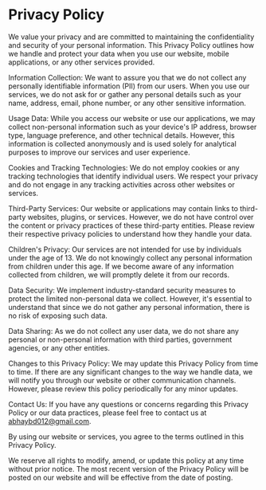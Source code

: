 # Privacy Policy

We value your privacy and are committed to maintaining the confidentiality and security of your personal information. This Privacy Policy outlines how we handle and protect your data when you use our website, mobile applications, or any other services provided.

Information Collection: We want to assure you that we do not collect any personally identifiable information (PII) from our users. When you use our services, we do not ask for or gather any personal details such as your name, address, email, phone number, or any other sensitive information.

Usage Data: While you access our website or use our applications, we may collect non-personal information such as your device's IP address, browser type, language preference, and other technical details. However, this information is collected anonymously and is used solely for analytical purposes to improve our services and user experience.

Cookies and Tracking Technologies: We do not employ cookies or any tracking technologies that identify individual users. We respect your privacy and do not engage in any tracking activities across other websites or services.

Third-Party Services: Our website or applications may contain links to third-party websites, plugins, or services. However, we do not have control over the content or privacy practices of these third-party entities. Please review their respective privacy policies to understand how they handle your data.

Children's Privacy: Our services are not intended for use by individuals under the age of 13. We do not knowingly collect any personal information from children under this age. If we become aware of any information collected from children, we will promptly delete it from our records.

Data Security: We implement industry-standard security measures to protect the limited non-personal data we collect. However, it's essential to understand that since we do not gather any personal information, there is no risk of exposing such data.

Data Sharing: As we do not collect any user data, we do not share any personal or non-personal information with third parties, government agencies, or any other entities.

Changes to this Privacy Policy: We may update this Privacy Policy from time to time. If there are any significant changes to the way we handle data, we will notify you through our website or other communication channels. However, please review this policy periodically for any minor updates.

Contact Us: If you have any questions or concerns regarding this Privacy Policy or our data practices, please feel free to contact us at abhaybd012@gmail.com.

By using our website or services, you agree to the terms outlined in this Privacy Policy.

We reserve all rights to modify, amend, or update this policy at any time without prior notice. The most recent version of the Privacy Policy will be posted on our website and will be effective from the date of posting.
